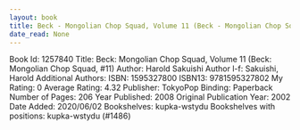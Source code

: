 ```yaml
---
layout: book
title: Beck - Mongolian Chop Squad, Volume 11 (Beck - Mongolian Chop Squad,  no. 11)
date_read: None
---
```


Book Id: 1257840
Title: Beck: Mongolian Chop Squad, Volume 11 (Beck: Mongolian Chop Squad, #11)
Author: Harold Sakuishi
Author l-f: Sakuishi, Harold
Additional Authors: 
ISBN: 1595327800
ISBN13: 9781595327802
My Rating: 0
Average Rating: 4.32
Publisher: TokyoPop
Binding: Paperback
Number of Pages: 206
Year Published: 2008
Original Publication Year: 2002
Date Added: 2020/06/02
Bookshelves: kupka-wstydu
Bookshelves with positions: kupka-wstydu (#1486)

